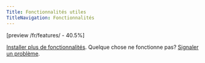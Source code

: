 ```yaml
---
Title: Fonctionnalités utiles
TitleNavigation: Fonctionnalités
---
```

[preview /fr/features/ - 40.5%]

[Installer plus de fonctionnalités](/fr/help/extensions-features). Quelque chose ne fonctionne pas? [Signaler un problème](/fr/help/support).
